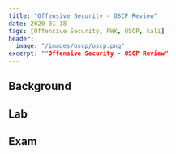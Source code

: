 ```yaml
---
title: "Offensive Security - OSCP Review"
date: 2020-01-18 
tags: [Offensive Security, PWK, OSCP, kali]
header:
  image: "/images/oscp/oscp.png"
excerpt: ""Offensive Security - OSCP Review"
---
```


## Background

## Lab

## Exam
 

